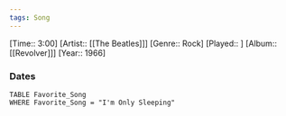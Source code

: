 ```yaml
---
tags: Song  
---
```

[Time:: 3:00]
[Artist:: [[The Beatles]]]
[Genre:: Rock]
[Played:: ]
[Album:: [[Revolver]]]
[Year:: 1966]
### Dates
````dataview
TABLE Favorite_Song
WHERE Favorite_Song = "I'm Only Sleeping"
````